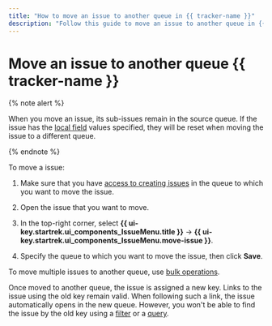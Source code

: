 ```yaml
---
title: "How to move an issue to another queue in {{ tracker-name }}"
description: "Follow this guide to move an issue to another queue in {{ tracker-name }}."
---
```


# Move an issue to another queue {{ tracker-name }}

{% note alert %}

When you move an issue, its sub-issues remain in the source queue. If the issue has the [local field](../local-fields.md) values specified, they will be reset when moving the issue to a different queue.

{% endnote %}

To move a issue:

1. Make sure that you have [access to creating issues](../manager/queue-access.md) in the queue to which you want to move the issue.

1. Open the issue that you want to move.

1. In the top-right corner, select **{{ ui-key.startrek.ui_components_IssueMenu.title }}** → **{{ ui-key.startrek.ui_components_IssueMenu.move-issue }}**.

1. Specify the queue to which you want to move the issue, then click **Save**.

To move multiple issues to another queue, use [bulk operations](../manager/bulk-change.md#change-queue).

Once moved to another queue, the issue is assigned a new key. Links to the issue using the old key remain valid. When following such a link, the issue automatically opens in the new queue. However, you won't be able to find the issue by the old key using a [filter](../manager/quick-filters.md) or a [query](../user/query-filter#query-format.md).


